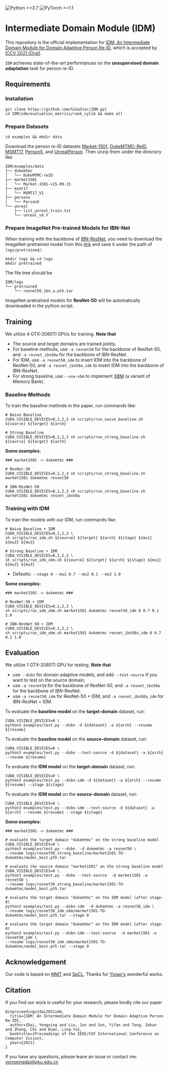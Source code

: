 ![Python >=3.7](https://img.shields.io/badge/Python->=3.7-blue.svg)
![PyTorch >=1.1](https://img.shields.io/badge/PyTorch->=1.1-yellow.svg)

# Intermediate Domain Module (IDM)

This repository is the official implementation for [IDM: An Intermediate Domain Module for Domain Adaptive Person Re-ID](), which is accepted by [ICCV 2021 (Oral)](http://iccv2021.thecvf.com/node/44). 

`IDM` achieves state-of-the-art performances on the **unsupervised domain adaptation** task for person re-ID.

## Requirements

### Installation

```shell
git clone https://github.com/SikaStar/IDM.git
cd IDM/idm/evaluation_metrics/rank_cylib && make all
```

### Prepare Datasets

```shell
cd examples && mkdir data
```
Download the person re-ID datasets [Market-1501](https://www.cv-foundation.org/openaccess/content_iccv_2015/papers/Zheng_Scalable_Person_Re-Identification_ICCV_2015_paper.pdf), [DukeMTMC-ReID](https://arxiv.org/abs/1701.07717), [MSMT17](https://arxiv.org/abs/1711.08565), [PersonX](https://github.com/sxzrt/Instructions-of-the-PersonX-dataset#data-for-visda2020-chanllenge), and
[UnrealPerson](https://github.com/FlyHighest/UnrealPerson).
Then unzip them under the directory like
```
IDM/examples/data
├── dukemtmc
│   └── DukeMTMC-reID
├── market1501
│   └── Market-1501-v15.09.15
├── msmt17
│   └── MSMT17_V1
├── personx
│   └── PersonX
└── unreal
    ├── list_unreal_train.txt
    └── unreal_vX.Y
```

### Prepare ImageNet Pre-trained Models for IBN-Net
When training with the backbone of [IBN-ResNet](https://arxiv.org/abs/1807.09441), you need to download the ImageNet-pretrained model from this [link](https://drive.google.com/drive/folders/1thS2B8UOSBi_cJX6zRy6YYRwz_nVFI_S) and save it under the path of `logs/pretrained/`.
```shell
mkdir logs && cd logs
mkdir pretrained
```
The file tree should be
```
IDM/logs
└── pretrained
    └── resnet50_ibn_a.pth.tar
```
ImageNet-pretrained models for **ResNet-50** will be automatically downloaded in the python script.


## Training

We utilize 4 GTX-2080TI GPUs for training. **Note that**

+ The source and target domains are trained jointly.
+ For baseline methods, use `-a resnet50` for the backbone of ResNet-50, and `-a resnet_ibn50a` for the backbone of IBN-ResNet.
+ For IDM, use `-a resnet50_idm` to insert IDM into the backbone of ResNet-50, and `-a resnet_ibn50a_idm` to insert IDM into the backbone of IBN-ResNet.
+ For strong baseline, use `--use-xbm` to implement [XBM](https://arxiv.org/abs/1912.06798) (a variant of Memory Bank).


### Baseline Methods
To train the baseline methods in the paper, run  commands like:
```shell
# Naive Baseline
CUDA_VISIBLE_DEVICES=0,1,2,3 sh scripts/run_naive_baseline.sh ${source} ${target} ${arch}

# Strong Baseline
CUDA_VISIBLE_DEVICES=0,1,2,3 sh scripts/run_strong_baseline.sh ${source} ${target} ${arch}
```

**Some examples:**
```shell
### market1501 -> dukemtmc ###

# ResNet-50
CUDA_VISIBLE_DEVICES=0,1,2,3 sh scripts/run_strong_baseline.sh market1501 dukemtmc resnet50 

# IBN-ResNet-50
CUDA_VISIBLE_DEVICES=0,1,2,3 sh scripts/run_strong_baseline.sh market1501 dukemtmc resnet_ibn50a
```

### Training with IDM

To train the models with our IDM, run commands like:
```shell
# Naive Baseline + IDM
CUDA_VISIBLE_DEVICES=0,1,2,3 \
sh scripts/run_idm.sh ${source} ${target} ${arch} ${stage} ${mu1} ${mu2} ${mu3}

# Strong Baseline + IDM
CUDA_VISIBLE_DEVICES=0,1,2,3 \
sh scripts/run_idm_xbm.sh ${source} ${target} ${arch} ${stage} ${mu1} ${mu2} ${mu3}
```

+ Defaults: `--stage 0 --mu1 0.7 --mu2 0.1 --mu3 1.0`

**Some examples:**
```shell
### market1501 -> dukemtmc ###

# ResNet-50 + IDM
CUDA_VISIBLE_DEVICES=0,1,2,3 \
sh scripts/run_idm_xbm.sh market1501 dukemtmc resnet50_idm 0 0.7 0.1 1.0 

# IBN-ResNet-50 + IDM
CUDA_VISIBLE_DEVICES=0,1,2,3 \
sh scripts/run_idm_xbm.sh market1501 dukemtmc resnet_ibn50a_idm 0 0.7 0.1 1.0
```

## Evaluation

We utilize 1 GTX-2080TI GPU for testing. **Note that**

+ use `--dsbn` for domain adaptive models, and add `--test-source` if you want to test on the source domain;
+ use `-a resnet50` for the backbone of ResNet-50, and `-a resnet_ibn50a` for the backbone of IBN-ResNet.
+ use `-a resnet50_idm` for ResNet-50 + IDM, and `-a resnet_ibn50a_idm` for IBN-ResNet + IDM.

To evaluate the **baseline model** on the **target-domain** dataset, run:
```shell
CUDA_VISIBLE_DEVICES=0 \
python3 examples/test.py --dsbn -d ${dataset} -a ${arch} --resume ${resume} 
```

To evaluate the **baseline model** on the **source-domain** dataset, run:
```shell
CUDA_VISIBLE_DEVICES=0 \
python3 examples/test.py --dsbn --test-source -d ${dataset} -a ${arch} --resume ${resume} 
```

To evaluate the **IDM model** on the **target-domain** dataset, run:
```shell
CUDA_VISIBLE_DEVICES=0 \
python3 examples/test.py --dsbn-idm -d ${dataset} -a ${arch} --resume ${resume} --stage ${stage} 
```

To evaluate the **IDM model** on the **source-domain** dataset, run:
```shell
CUDA_VISIBLE_DEVICES=0 \
python3 examples/test.py --dsbn-idm --test-source -d ${dataset} -a ${arch} --resume ${resume} --stage ${stage} 
```


**Some examples:**
```shell
### market1501 -> dukemtmc ###

# evaluate the target domain "dukemtmc" on the strong baseline model
CUDA_VISIBLE_DEVICES=0 \
python3 examples/test.py --dsbn  -d dukemtmc -a resnet50 \
--resume logs/resnet50_strong_baseline/market1501-TO-dukemtmc/model_best.pth.tar 

# evaluate the source domain "market1501" on the strong baseline model
CUDA_VISIBLE_DEVICES=0 \
python3 examples/test.py --dsbn --test-source  -d market1501 -a resnet50 \
--resume logs/resnet50_strong_baseline/market1501-TO-dukemtmc/model_best.pth.tar 

# evaluate the target domain "dukemtmc" on the IDM model (after stage-0)
python3 examples/test.py --dsbn-idm  -d dukemtmc -a resnet50_idm \
--resume logs/resnet50_idm_xbm/market1501-TO-dukemtmc/model_best.pth.tar --stage 0

# evaluate the target domain "dukemtmc" on the IDM model (after stage-0)
python3 examples/test.py --dsbn-idm --test-source  -d market1501 -a resnet50_idm \
--resume logs/resnet50_idm_xbm/market1501-TO-dukemtmc/model_best.pth.tar --stage 0

```

## Acknowledgement
Our code is based on [MMT](https://github.com/yxgeee/MMT) and [SpCL](https://github.com/yxgeee/SpCL). Thanks for [Yixiao's](https://geyixiao.com/) wonderful works.

## Citation
If you find our work is useful for your research, please kindly cite our paper
```
@inproceedings{dai2021idm,
  title={IDM: An Intermediate Domain Module for Domain Adaptive Person Re-ID},
  author={Dai, Yongxing and Liu, Jun and Sun, Yifan and Tong, Zekun and Zhang, Chi and Duan, Ling-Yu},
  booktitle={Proceedings of the IEEE/CVF International Conference on Computer Vision},
  year={2021}
}
```
If you have any questions, please leave an issue or contact me: yongxingdai@pku.edu.cn


